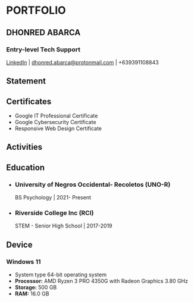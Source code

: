 # PORTFOLIO
## DHONRED ABARCA
### Entry-level Tech Support
[LinkedIn](https://www.linkedin.com/in/dhonred-abarca-648019266/) | dhonred.abarca@protonmail.com | +639391108843
## Statement

## Certificates
- Google IT Professional Certificate
- Google Cybersecurity Certificate
- Responsive Web Design Certificate
## Activities

## Education
- ### University of Negros Occidental- Recoletos (UNO-R)
    BS Psychology | 2021- Present
- ### Riverside College Inc (RCI)
    STEM - Senior High School | 2017-2019
## Device
### Windows 11
- System type	64-bit operating system
- <strong>Processor:</strong> AMD Ryzen 3 PRO 4350G with Radeon Graphics 3.80 GHz
- <strong>Storage:</strong> 500 GB
- <strong>RAM:</strong>	16.0 GB


